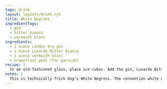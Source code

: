```yaml
---
tags: drink
layout: layouts/drink.njk
title: White Negroni
ingredientTags:
  - gin
  - bitter bianco
  - vermouth blanc
ingredients:
  - 1 ounce London dry gin 
  - 1 ounce Luxardo Bitter Bianco
  - 1 ounce vermouth blanc
  - Grapefruit peel (for garnish)
recipe: |
  In an old-fashioned glass, place ice cubes. Add the gin, Luxardo Bitter Bianco, and vermouth. Stir well. Express a grapefruit peel over the drink and garnish.
notes: |
  This is technically Trick Dog's White Negroni. The convention white negroni is actually a yellow negroni...
---
```

